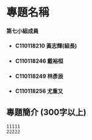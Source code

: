 # 專題名稱    
#### 第七小組成員    
 * #### C110118210 黃志輝(組長)  
 * #### C110118246 戴裕桓  
 * #### C110118249 林彥辰  
 * #### C110118256 尤重又  
## 專題簡介 (300字以上)    
```
11111
22222
```

